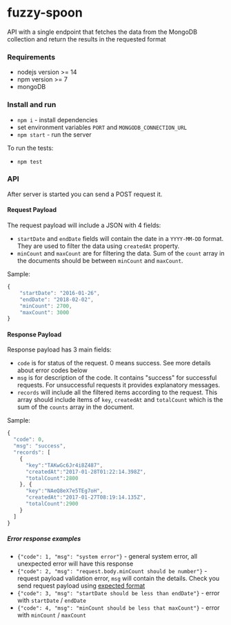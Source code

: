 # fuzzy-spoon

API with a single endpoint that fetches the data from the MongoDB collection and return the results in the requested format

### Requirements

* nodejs version >= 14
* npm version >= 7
* mongoDB

### Install and run

* `npm i` - install dependencies
* set environment variables `PORT` and `MONGODB_CONNECTION_URL`
* `npm start` - run the server

To run the tests:
* `npm test`

### API

After server is started you can send a POST request it.

#### Request Payload
The request payload will include a JSON with 4 fields:
- `startDate` and `endDate` fields will contain the date in a `YYYY-MM-DD` format. They are used to filter the data using `createdAt` property.
- `minCount` and `maxCount` are for filtering the data. Sum of the `count` array in the documents should be between `minCount` and `maxCount`.

Sample: 
```javascript
{
    "startDate": "2016-01-26", 
    "endDate": "2018-02-02", 
    "minCount": 2700, 
    "maxCount": 3000
}
```  

#### Response Payload
Response payload has 3 main fields:
- `code` is for status of the request. 0 means success. See more details about error codes below
- `msg` is for description of the code. It contains "success" for successful requests. For unsuccessful requests it provides explanatory messages.
- `records` will include all the filtered items according to the request. This array should include items of `key`, `createdAt` and `totalCount` which is the sum of the `counts` array in the document.

Sample:
```javascript
{
  "code": 0, 
  "msg": "success", 
  "records": [
    {
      "key":"TAKwGc6Jr4i8Z487", 
      "createdAt":"2017-01-28T01:22:14.398Z", 
      "totalCount":2800
    }, {
      "key":"NAeQ8eX7e5TEg7oH", 
      "createdAt":"2017-01-27T08:19:14.135Z", 
      "totalCount":2900
    } 
  ]
}
```

##### Error response examples

- `{"code": 1, "msg": "system error"}` - general system error, all unexpected error will have this response  
- `{"code": 2, "msg": "request.body.minCount should be number"}` - request payload validation error, `msg` will contain the details. Check you send request payload using [expected format](#request-payload)
- `{"code": 3, "msg": "startDate should be less than endDate"}` - error with `startDate` / `endDate`
- `{"code": 4, "msg": "minCount should be less that maxCount"}` - error with `minCount` / `maxCount`

